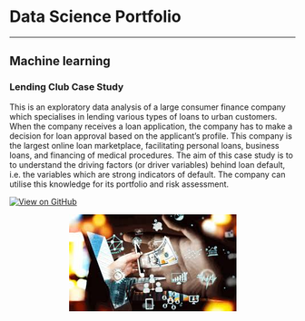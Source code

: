 # Data Science Portfolio
---
## Machine learning

### Lending Club Case Study

This is an exploratory data analysis of a large consumer finance company which specialises in lending various types of loans to urban customers. When the company receives a loan application, the company has to make a decision for loan approval based on the applicant’s profile. This company is the largest online loan marketplace, facilitating personal loans, business loans, and financing of medical procedures. The aim of this case study is to to understand the driving factors (or driver variables) behind loan default, i.e. the variables which are strong indicators of default.  The company can utilise this knowledge for its portfolio and risk assessment.

[![View on GitHub](https://img.shields.io/badge/GitHub-View_on_GitHub-blue?logo=GitHub)](https://github.com/blahblahsingh/lending_club)

<center><img src="images/lending-club.jpeg"/></center>
